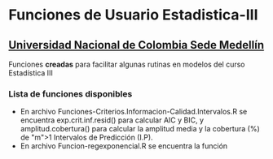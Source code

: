 # Funciones de Usuario Estadistica-III 
## [Universidad Nacional de Colombia Sede Medellín](https://medellin.unal.edu.co/)
Funciones **creadas** para facilitar algunas rutinas en modelos del curso Estadística III
### Lista de funciones disponibles
* En archivo Funciones-Criterios.Informacion-Calidad.Intervalos.R se encuentra exp.crit.inf.resid() para calcular AIC y BIC, y amplitud.cobertura() para calcular la amplitud media y la cobertura (%) de "m">1 Intervalos de Predicción (I.P).
* En archivo Funcion-regexponencial.R se encuentra la función 

